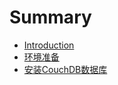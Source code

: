 # Summary

* [Introduction](README.md)
* [环境准备](huan_jing_zhun_bei.md)
* [安装CouchDB数据库](chapter1.md)

